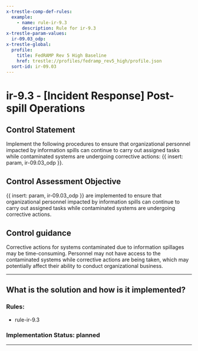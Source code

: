 ```yaml
---
x-trestle-comp-def-rules:
  example:
    - name: rule-ir-9.3
      description: Rule for ir-9.3
x-trestle-param-values:
  ir-09.03_odp:
x-trestle-global:
  profile:
    title: FedRAMP Rev 5 High Baseline
    href: trestle://profiles/fedramp_rev5_high/profile.json
  sort-id: ir-09.03
---
```


# ir-9.3 - \[Incident Response\] Post-spill Operations

## Control Statement

Implement the following procedures to ensure that organizational personnel impacted by information spills can continue to carry out assigned tasks while contaminated systems are undergoing corrective actions: {{ insert: param, ir-09.03_odp }}.

## Control Assessment Objective

{{ insert: param, ir-09.03_odp }} are implemented to ensure that organizational personnel impacted by information spills can continue to carry out assigned tasks while contaminated systems are undergoing corrective actions.

## Control guidance

Corrective actions for systems contaminated due to information spillages may be time-consuming. Personnel may not have access to the contaminated systems while corrective actions are being taken, which may potentially affect their ability to conduct organizational business.

______________________________________________________________________

## What is the solution and how is it implemented?

<!-- For implementation status enter one of: implemented, partial, planned, alternative, not-applicable -->

<!-- Note that the list of rules under ### Rules: is read-only and changes will not be captured after assembly to JSON -->

<!-- Add control implementation description here for control: ir-9.3 -->

### Rules:

  - rule-ir-9.3

### Implementation Status: planned

______________________________________________________________________

